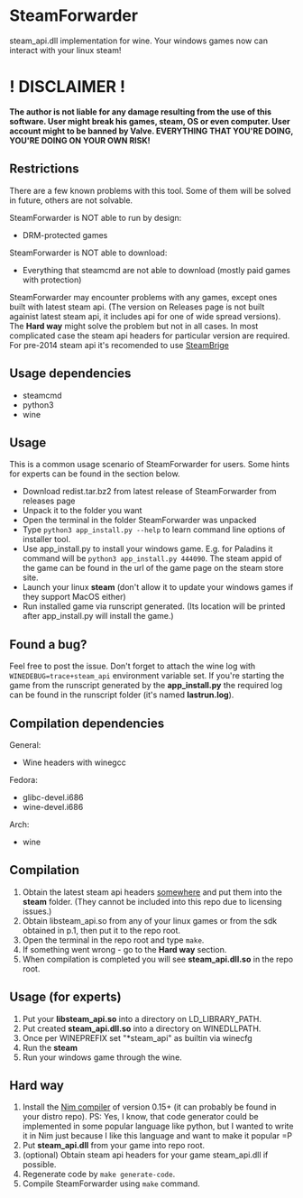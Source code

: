 # SteamForwarder
steam_api.dll implementation for wine. Your windows games now can interact with your linux steam!

# ! DISCLAIMER !
**The author is not liable for any damage resulting from the use of this software. User might break his games, steam, OS or even computer. User account might to be banned by Valve. EVERYTHING THAT YOU'RE DOING, YOU'RE DOING ON YOUR OWN RISK!**

## Restrictions
There are a few known problems with this tool. Some of them will be solved in future, others are not solvable.

SteamForwarder is NOT able to run by design:

* DRM-protected games

SteamForwarder is NOT able to download:

* Everything that steamcmd are not able to download (mostly paid games with protection)

SteamForwarder may encounter problems with any games, except ones built with latest steam api. (The version on Releases page is not built againist latest steam api, it includes api for one of wide spread versions). The **Hard way** might solve the problem but not in all cases. In most complicated case the steam api headers for particular version are required. For pre-2014 steam api it's recomended to use [SteamBrige](https://github.com/sirnuke/steambridge)

## Usage dependencies
* steamcmd
* python3
* wine

## Usage

This is a common usage scenario of SteamForwarder for users.
Some hints for experts can be found in the section below.

* Download redist.tar.bz2 from latest release of SteamForwarder from releases page
* Unpack it to the folder you want
* Open the terminal in the folder SteamForwarder was unpacked
* Type `python3 app_install.py --help` to learn command line options of installer tool.
* Use app\_install.py to install your windows game. E.g. for Paladins it command will be `python3 app_install.py 444090`. The steam appid of the game can be found in the url of the game page on the steam store site.
* Launch your linux **steam** (don't allow it to update your windows games if they support MacOS either)
* Run installed game via runscript generated. (Its location will be printed after app\_install.py will install the game.)

## Found a bug?
Feel free to post the issue. Don't forget to attach the wine log with `WINEDEBUG=trace+steam_api` environment variable set.
If you're starting the game from the runscript generated by the **app_install.py** the required log can be found in the
runscript folder (it's named **lastrun.log**).

## Compilation dependencies
General:
* Wine headers with winegcc

Fedora:
* glibc-devel.i686
* wine-devel.i686

Arch:
* wine

## Compilation
1. Obtain the latest steam api headers [somewhere](https://partner.steamgames.com/home) and put them into the **steam** folder. (They cannot be included into this repo due to licensing issues.)
2. Obtain libsteam_api.so from any of your linux games or from the sdk obtained in p.1, then put it to the repo root.
3. Open the terminal in the repo root and type `make`.
4. If something went wrong - go to the **Hard way** section.
5. When compilation is completed you will see **steam_api.dll.so** in the repo root.

## Usage (for experts)
1. Put your **libsteam_api.so** into a directory on LD_LIBRARY_PATH.
2. Put created **steam_api.dll.so** into a directory on WINEDLLPATH.
3. Once per WINEPREFIX set "*steam_api" as builtin via winecfg
4. Run the **steam**
5. Run your windows game through the wine.

## Hard way
1. Install the [Nim compiler](https://nim-lang.org/download.html) of version 0.15+ (it can probably be found in your distro repo). PS: Yes, I know, that code generator could be implemented in some popular language like python, but I wanted to write it in Nim just because I like this language and want to make it popular =P
2. Put **steam_api.dll** from your game into repo root.
3. (optional) Obtain steam api headers for your game steam_api.dll if possible.
4. Regenerate code by `make generate-code`.
5. Compile SteamForwarder using `make` command.
